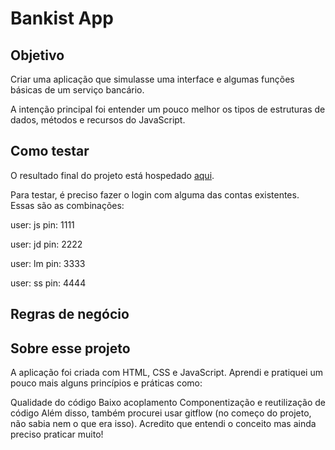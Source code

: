 # Bankist App

## Objetivo

Criar uma aplicação que simulasse uma interface e algumas funções básicas de um serviço bancário.

A intenção principal foi entender um pouco melhor os tipos de estruturas de dados, métodos e recursos do JavaScript.

## Como testar
O resultado final do projeto está hospedado [aqui](https://bankist-migliori.netlify.app/). 

Para testar, é preciso fazer o login com alguma das contas existentes. Essas são as combinações:

user: js
pin: 1111

user: jd
pin: 2222

user: lm
pin: 3333

user: ss
pin: 4444

## Regras de negócio

## Sobre esse projeto
A aplicação foi criada com HTML, CSS e JavaScript. Aprendi e pratiquei um pouco mais alguns princípios e práticas como:

Qualidade do código
Baixo acoplamento
Componentização e reutilização de código
Além disso, também procurei usar gitflow (no começo do projeto, não sabia nem o que era isso). Acredito que entendi o conceito mas ainda preciso praticar muito!
